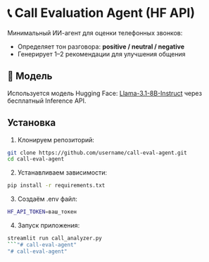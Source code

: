 # 📞 Call Evaluation Agent (HF API)

Минимальный ИИ-агент для оценки телефонных звонков:
- Определяет тон разговора: **positive / neutral / negative**
- Генерирует 1–2 рекомендации для улучшения общения

## 🧠 Модель

Используется модель Hugging Face: [Llama-3.1-8B-Instruct](https://huggingface.co/meta-llama/Llama-3.1-8B-Instruct) через бесплатный Inference API.

## Установка

1. Клонируем репозиторий:
```bash
git clone https://github.com/username/call-eval-agent.git
cd call-eval-agent
```

2. Устанавливаем зависимости:
```bash
pip install -r requirements.txt
```

3. Создаём .env файл:
```bash
HF_API_TOKEN=ваш_токен
```

4. Запуск приложения:
```bash
streamlit run call_analyzer.py
```"# call-eval-agent" 
"# call-eval-agent" 
